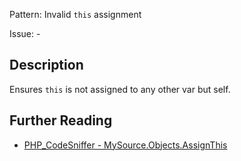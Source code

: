 Pattern: Invalid `this` assignment

Issue: -

## Description

Ensures `this` is not assigned to any other var but self.

## Further Reading

* [PHP_CodeSniffer - MySource.Objects.AssignThis](https://github.com/PHPCSStandards/PHP_CodeSniffer/blob/master/src/Standards/MySource/Sniffs/Objects/AssignThisSniff.php)